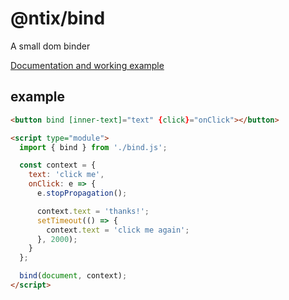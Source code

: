 # @ntix/bind

A small dom binder

[Documentation and working example](https://mrantix.github.io/bind/)

## example

```html
<button bind [inner-text]="text" {click}="onClick"></button>

<script type="module">
  import { bind } from './bind.js';

  const context = {
    text: 'click me',
    onClick: e => {
      e.stopPropagation();

      context.text = 'thanks!';
      setTimeout(() => {
        context.text = 'click me again';
      }, 2000);
    }
  };

  bind(document, context);
</script>
```

